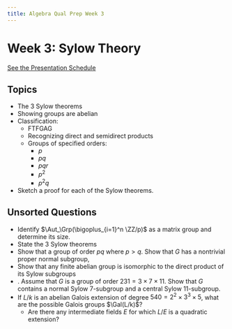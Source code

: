 ```yaml
---
title: Algebra Qual Prep Week 3
---
```


# Week 3: Sylow Theory

[See the Presentation Schedule](https://www.notion.so/df531651418e43a9918f8d6c0cc0c706)

## Topics

- The 3 Sylow theorems
-   Showing groups are abelian
-   Classification: 
	-   FTFGAG
	-   Recognizing direct and semidirect products
	-   Groups of specified orders:
		-   $p$
		-   $pq$
		-   $pqr$
		-   $p^2$
		-   $p^2 q$
- Sketch a proof for each of the Sylow theorems.

## Unsorted Questions

- Identify $\Aut_\Grp(\bigoplus_{i=1}^n \ZZ/p)$ as a matrix group and determine its size.
- State the 3 Sylow theorems
- Show that a group of order $pq$ where $p > q$. Show that $G$ has a nontrivial proper normal subgroup, 
- Show that any finite abelian group is isomorphic to the direct product of its Sylow subgroups
- . Assume that $G$ is a group of order $231 = 3\times 7\times 11$. Show that $G$ contains a normal Sylow 7-subgroup and a central Sylow 11-subgroup.
- If $L/k$ is an abelian Galois extension of degree $540 = 2^2 \times 3^3\times 5$, what are the possible Galois groups $\Gal(L/k)$?
	- Are there any intermediate fields $E$ for which $L/E$ is a quadratic extension?